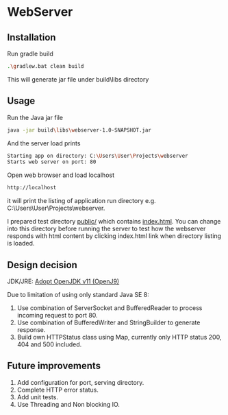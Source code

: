 # WebServer


## Installation

Run gradle build

```bash
.\gradlew.bat clean build
```
This will generate jar file under build\libs directory


## Usage

Run the Java jar file

```bash
java -jar build\libs\webserver-1.0-SNAPSHOT.jar
```
And the server load prints

```bash
Starting app on directory: C:\Users\User\Projects\webserver
Starts web server on port: 80
```

Open web browser and load localhost

```bash
http://localhost
```

it will print the listing of application run directory e.g. C:\Users\User\Projects\webserver.

I prepared test directory [public/](public/) which contains [index.html](public/index.html). You can change into this directory before running the server to test how the webserver responds with html content by clicking index.html link when directory listing is loaded.


## Design decision

JDK/JRE: [Adopt OpenJDK v11 (OpenJ9)](https://adoptopenjdk.net/?variant=openjdk11&jvmVariant=openj9)

Due to limitation of using only standard Java SE 8:
1. Use combination of ServerSocket and BufferedReader to process incoming request to port 80.
2. Use combination of BufferedWriter and StringBuilder to generate response.
3. Build own HTTPStatus class using Map, currently only HTTP status 200, 404 and 500 included.


## Future improvements

1. Add configuration for port, serving directory.
2. Complete HTTP error status.
3. Add unit tests.
4. Use Threading and Non blocking IO.
